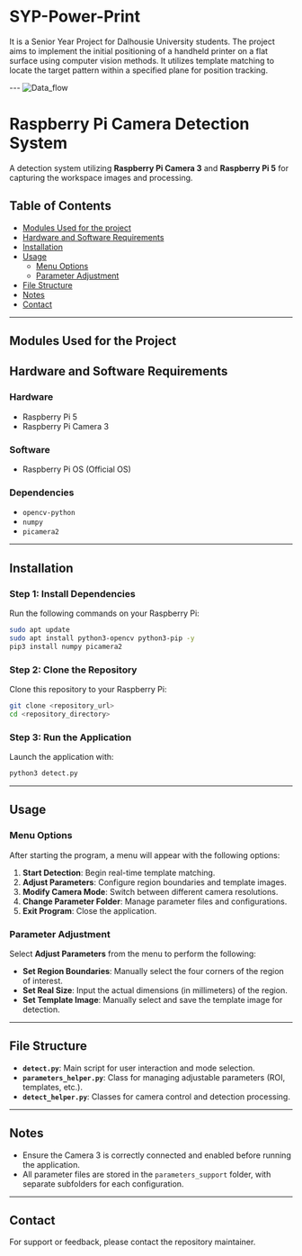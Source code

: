 # SYP-Power-Print
 It is a Senior Year Project for Dalhousie University students. The project aims to implement the initial positioning of a handheld printer on a flat surface using computer vision methods. It utilizes template matching to locate the target pattern within a specified plane for position tracking.

--- ![Data_flow](https://github.com/user-attachments/assets/eb2fc89a-5641-4ef6-ba57-613e77cf2537)
# Raspberry Pi Camera Detection System

A detection system utilizing **Raspberry Pi Camera 3** and **Raspberry Pi 5** for capturing the workspace images and processing.

## Table of Contents
- [Modules Used for the project](#Modules-Used-for-the-Project)
- [Hardware and Software Requirements](#hardware-and-software-requirements)
- [Installation](#installation)
- [Usage](#usage)
  - [Menu Options](#menu-options)
  - [Parameter Adjustment](#parameter-adjustment)
- [File Structure](#file-structure)
- [Notes](#notes)
- [Contact](#contact)


---
## Modules Used for the Project

## Hardware and Software Requirements

### Hardware
- Raspberry Pi 5
- Raspberry Pi Camera 3

### Software
- Raspberry Pi OS (Official OS)

### Dependencies
- `opencv-python`
- `numpy`
- `picamera2`

---

## Installation

### Step 1: Install Dependencies
Run the following commands on your Raspberry Pi:
```bash
sudo apt update
sudo apt install python3-opencv python3-pip -y
pip3 install numpy picamera2
```

### Step 2: Clone the Repository
Clone this repository to your Raspberry Pi:
```bash
git clone <repository_url>
cd <repository_directory>
```

### Step 3: Run the Application
Launch the application with:
```bash
python3 detect.py
```

---

## Usage

### Menu Options
After starting the program, a menu will appear with the following options:
1. **Start Detection**: Begin real-time template matching.
2. **Adjust Parameters**: Configure region boundaries and template images.
3. **Modify Camera Mode**: Switch between different camera resolutions.
4. **Change Parameter Folder**: Manage parameter files and configurations.
5. **Exit Program**: Close the application.

### Parameter Adjustment
Select **Adjust Parameters** from the menu to perform the following:
- **Set Region Boundaries**: Manually select the four corners of the region of interest.
- **Set Real Size**: Input the actual dimensions (in millimeters) of the region.
- **Set Template Image**: Manually select and save the template image for detection.

---

## File Structure
- **`detect.py`**: Main script for user interaction and mode selection.
- **`parameters_helper.py`**: Class for managing adjustable parameters (ROI, templates, etc.).
- **`detect_helper.py`**: Classes for camera control and detection processing.

---

## Notes
- Ensure the Camera 3 is correctly connected and enabled before running the application.
- All parameter files are stored in the `parameters_support` folder, with separate subfolders for each configuration.

---

## Contact
For support or feedback, please contact the repository maintainer.


